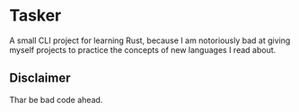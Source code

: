 # Tasker

A small CLI project for learning Rust, because I am notoriously bad at giving myself projects to practice the concepts of new languages I read about.

## Disclaimer

Thar be bad code ahead.
